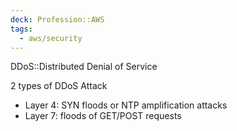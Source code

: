 ```yaml
---
deck: Profession::AWS
tags:
  - aws/security
---
```

DDoS::Distributed Denial of Service

2 types of DDoS Attack
- Layer 4: SYN floods or NTP amplification attacks
- Layer 7: floods of GET/POST requests